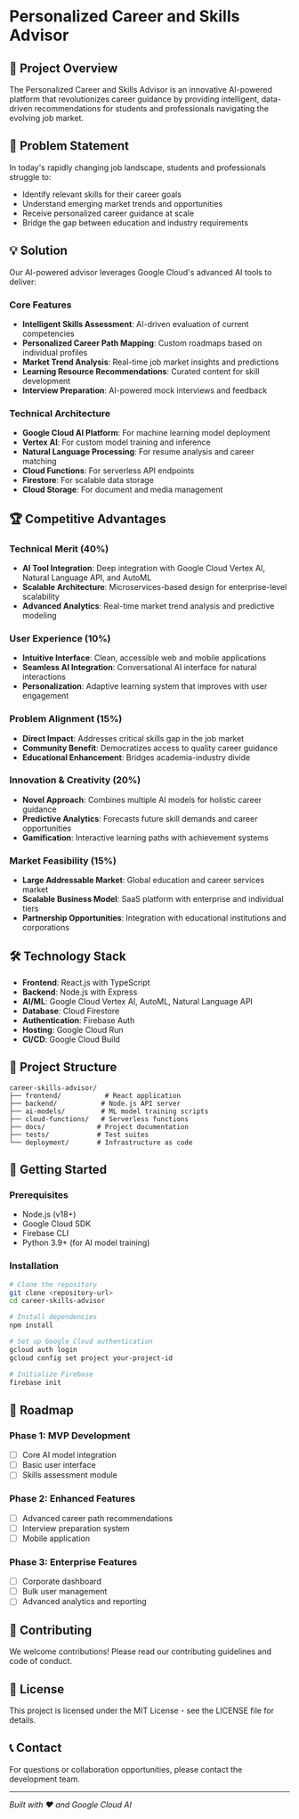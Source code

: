 # Personalized Career and Skills Advisor

## 🚀 Project Overview

The Personalized Career and Skills Advisor is an innovative AI-powered platform that revolutionizes career guidance by providing intelligent, data-driven recommendations for students and professionals navigating the evolving job market.

## 🎯 Problem Statement

In today's rapidly changing job landscape, students and professionals struggle to:
- Identify relevant skills for their career goals
- Understand emerging market trends and opportunities
- Receive personalized career guidance at scale
- Bridge the gap between education and industry requirements

## 💡 Solution

Our AI-powered advisor leverages Google Cloud's advanced AI tools to deliver:

### Core Features
- **Intelligent Skills Assessment**: AI-driven evaluation of current competencies
- **Personalized Career Path Mapping**: Custom roadmaps based on individual profiles
- **Market Trend Analysis**: Real-time job market insights and predictions
- **Learning Resource Recommendations**: Curated content for skill development
- **Interview Preparation**: AI-powered mock interviews and feedback

### Technical Architecture
- **Google Cloud AI Platform**: For machine learning model deployment
- **Vertex AI**: For custom model training and inference
- **Natural Language Processing**: For resume analysis and career matching
- **Cloud Functions**: For serverless API endpoints
- **Firestore**: For scalable data storage
- **Cloud Storage**: For document and media management

## 🏆 Competitive Advantages

### Technical Merit (40%)
- **AI Tool Integration**: Deep integration with Google Cloud Vertex AI, Natural Language API, and AutoML
- **Scalable Architecture**: Microservices-based design for enterprise-level scalability
- **Advanced Analytics**: Real-time market trend analysis and predictive modeling

### User Experience (10%)
- **Intuitive Interface**: Clean, accessible web and mobile applications
- **Seamless AI Integration**: Conversational AI interface for natural interactions
- **Personalization**: Adaptive learning system that improves with user engagement

### Problem Alignment (15%)
- **Direct Impact**: Addresses critical skills gap in the job market
- **Community Benefit**: Democratizes access to quality career guidance
- **Educational Enhancement**: Bridges academia-industry divide

### Innovation & Creativity (20%)
- **Novel Approach**: Combines multiple AI models for holistic career guidance
- **Predictive Analytics**: Forecasts future skill demands and career opportunities
- **Gamification**: Interactive learning paths with achievement systems

### Market Feasibility (15%)
- **Large Addressable Market**: Global education and career services market
- **Scalable Business Model**: SaaS platform with enterprise and individual tiers
- **Partnership Opportunities**: Integration with educational institutions and corporations

## 🛠️ Technology Stack

- **Frontend**: React.js with TypeScript
- **Backend**: Node.js with Express
- **AI/ML**: Google Cloud Vertex AI, AutoML, Natural Language API
- **Database**: Cloud Firestore
- **Authentication**: Firebase Auth
- **Hosting**: Google Cloud Run
- **CI/CD**: Google Cloud Build

## 📁 Project Structure

```
career-skills-advisor/
├── frontend/           # React application
├── backend/           # Node.js API server
├── ai-models/         # ML model training scripts
├── cloud-functions/   # Serverless functions
├── docs/             # Project documentation
├── tests/            # Test suites
└── deployment/       # Infrastructure as code
```

## 🚀 Getting Started

### Prerequisites
- Node.js (v18+)
- Google Cloud SDK
- Firebase CLI
- Python 3.9+ (for AI model training)

### Installation
```bash
# Clone the repository
git clone <repository-url>
cd career-skills-advisor

# Install dependencies
npm install

# Set up Google Cloud authentication
gcloud auth login
gcloud config set project your-project-id

# Initialize Firebase
firebase init
```

## 🎯 Roadmap

### Phase 1: MVP Development
- [ ] Core AI model integration
- [ ] Basic user interface
- [ ] Skills assessment module

### Phase 2: Enhanced Features
- [ ] Advanced career path recommendations
- [ ] Interview preparation system
- [ ] Mobile application

### Phase 3: Enterprise Features
- [ ] Corporate dashboard
- [ ] Bulk user management
- [ ] Advanced analytics and reporting

## 🤝 Contributing

We welcome contributions! Please read our contributing guidelines and code of conduct.

## 📄 License

This project is licensed under the MIT License - see the LICENSE file for details.

## 📞 Contact

For questions or collaboration opportunities, please contact the development team.

---

*Built with ❤️ and Google Cloud AI*